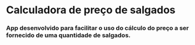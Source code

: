 # Calculadora de preço de salgados
  
### App desenvolvido para facilitar o uso do cálculo do preço a ser fornecido de uma quantidade de salgados.
